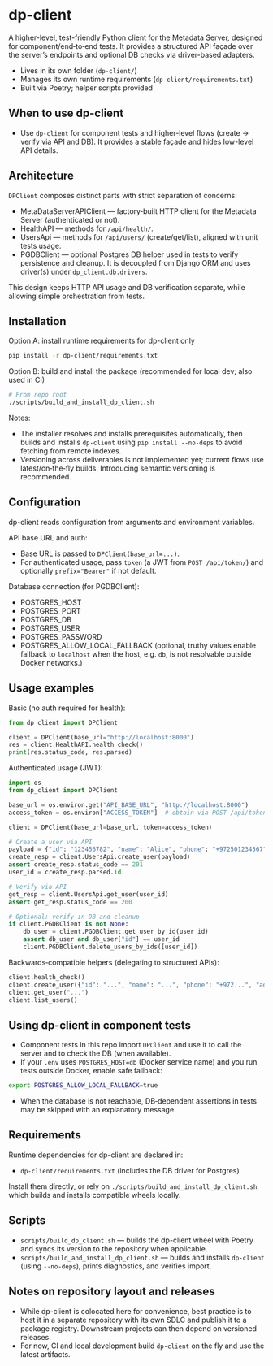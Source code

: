 # dp-client

A higher-level, test-friendly Python client for the Metadata Server, designed for component/end‑to‑end tests. It provides a structured API façade over the server’s endpoints and optional DB checks via driver-based adapters.

- Lives in its own folder (`dp-client/`)
- Manages its own runtime requirements (`dp-client/requirements.txt`)
- Built via Poetry; helper scripts provided

## When to use dp-client
- Use `dp-client` for component tests and higher-level flows (create → verify via API and DB). It provides a stable façade and hides low-level API details.

## Architecture
`DPClient` composes distinct parts with strict separation of concerns:
- MetaDataServerAPIClient — factory‑built HTTP client for the Metadata Server (authenticated or not).
- HealthAPI — methods for `/api/health/`.
- UsersApi — methods for `/api/users/` (create/get/list), aligned with unit tests usage.
- PGDBClient — optional Postgres DB helper used in tests to verify persistence and cleanup. It is decoupled from Django ORM and uses driver(s) under `dp_client.db.drivers`.

This design keeps HTTP API usage and DB verification separate, while allowing simple orchestration from tests.

## Installation
Option A: install runtime requirements for dp-client only

```bash
pip install -r dp-client/requirements.txt
```

Option B: build and install the package (recommended for local dev; also used in CI)

```bash
# From repo root
./scripts/build_and_install_dp_client.sh
```

Notes:
- The installer resolves and installs prerequisites automatically, then builds and installs `dp-client` using `pip install --no-deps` to avoid fetching from remote indexes.
- Versioning across deliverables is not implemented yet; current flows use latest/on‑the‑fly builds. Introducing semantic versioning is recommended.

## Configuration
dp-client reads configuration from arguments and environment variables.

API base URL and auth:
- Base URL is passed to `DPClient(base_url=...)`.
- For authenticated usage, pass `token` (a JWT from `POST /api/token/`) and optionally `prefix="Bearer"` if not default.

Database connection (for PGDBClient):
- POSTGRES_HOST
- POSTGRES_PORT
- POSTGRES_DB
- POSTGRES_USER
- POSTGRES_PASSWORD
- POSTGRES_ALLOW_LOCAL_FALLBACK (optional, truthy values enable fallback to `localhost` when the host, e.g. `db`, is not resolvable outside Docker networks.)

## Usage examples
Basic (no auth required for health):

```python
from dp_client import DPClient

client = DPClient(base_url="http://localhost:8000")
res = client.HealthAPI.health_check()
print(res.status_code, res.parsed)
```

Authenticated usage (JWT):

```python
import os
from dp_client import DPClient

base_url = os.environ.get("API_BASE_URL", "http://localhost:8000")
access_token = os.environ["ACCESS_TOKEN"]  # obtain via POST /api/token/

client = DPClient(base_url=base_url, token=access_token)

# Create a user via API
payload = {"id": "123456782", "name": "Alice", "phone": "+972501234567", "address": "Street 1"}
create_resp = client.UsersApi.create_user(payload)
assert create_resp.status_code == 201
user_id = create_resp.parsed.id

# Verify via API
get_resp = client.UsersApi.get_user(user_id)
assert get_resp.status_code == 200

# Optional: verify in DB and cleanup
if client.PGDBClient is not None:
    db_user = client.PGDBClient.get_user_by_id(user_id)
    assert db_user and db_user["id"] == user_id
    client.PGDBClient.delete_users_by_ids([user_id])
```

Backwards‑compatible helpers (delegating to structured APIs):

```python
client.health_check()
client.create_user({"id": "...", "name": "...", "phone": "+972...", "address": "..."})
client.get_user("...")
client.list_users()
```

## Using dp-client in component tests
- Component tests in this repo import `DPClient` and use it to call the server and to check the DB (when available).
- If your `.env` uses `POSTGRES_HOST=db` (Docker service name) and you run tests outside Docker, enable safe fallback:

```bash
export POSTGRES_ALLOW_LOCAL_FALLBACK=true
```

- When the database is not reachable, DB‑dependent assertions in tests may be skipped with an explanatory message.

## Requirements
Runtime dependencies for dp-client are declared in:

- `dp-client/requirements.txt` (includes the DB driver for Postgres)

Install them directly, or rely on `./scripts/build_and_install_dp_client.sh` which builds and installs compatible wheels locally.

## Scripts
- `scripts/build_dp_client.sh` — builds the dp-client wheel with Poetry and syncs its version to the repository when applicable.
- `scripts/build_and_install_dp_client.sh` — builds and installs `dp-client` (using `--no-deps`), prints diagnostics, and verifies import.

## Notes on repository layout and releases
- While dp-client is colocated here for convenience, best practice is to host it in a separate repository with its own SDLC and publish it to a package registry. Downstream projects can then depend on versioned releases.
- For now, CI and local development build `dp-client` on the fly and use the latest artifacts.
